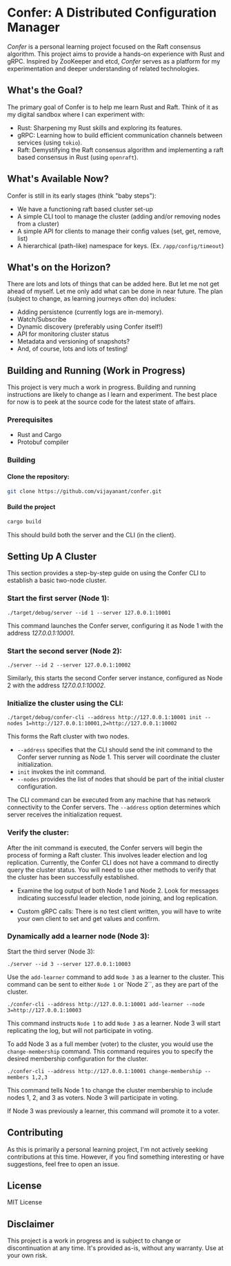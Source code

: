 # Confer: A Distributed Configuration Manager

*Confer* is a personal learning project focused on the Raft consensus
algorithm. This project aims to provide a hands-on experience with Rust and
gRPC. Inspired by ZooKeeper and etcd, *Confer* serves as a
platform for my experimentation and deeper understanding of related technologies.

## What's the Goal?

The primary goal of Confer is to help me learn Rust and Raft. Think of it as my
digital sandbox where I can experiment with: 

* Rust: Sharpening my Rust skills and exploring its features.
* gRPC: Learning how to build efficient communication channels between services
  (using `tokio`).
* Raft: Demystifying the Raft consensus algorithm and implementing a raft based
  consensus in Rust (using `openraft`).

## What's Available Now?

Confer is still in its early stages (think "baby steps"):

* We have a functioning raft based cluster set-up
* A simple CLI tool to manage the cluster (adding and/or removing nodes from a
  cluster)
* A simple API for clients to manage their config values (set, get, remove,
  list)
* A hierarchical (path-like) namespace for keys. (Ex. `/app/config/timeout`)

## What's on the Horizon?

There are lots and lots of things that can be added here. But let me not get
ahead of myself. Let me only add what can be done in near future. The plan
(subject to change, as learning journeys often do) includes: 

* Adding persistence (currently logs are in-memory).
* Watch/Subscribe
* Dynamic discovery (preferably using Confer itself!)
* API for monitoring cluster status
* Metadata and versioning of snapshots?
* And, of course, lots and lots of testing!

## Building and Running (Work in Progress)

This project is very much a work in progress.  Building and running
instructions are likely to change as I learn and experiment. The best place for
now is to peek at the source code for the latest state of affairs.

### Prerequisites

*   Rust and Cargo
*   Protobuf compiler

### Building

#### Clone the repository:

   ```bash
   git clone https://github.com/vijayanant/confer.git
   ```
#### Build the project 
   
   ```bash
   cargo build
   ```

This should build both the server and the CLI (in the client).

## Setting Up A Cluster
This section provides a step-by-step guide on using the Confer CLI to establish
a basic two-node cluster.

### Start the first server (Node 1):

```
./target/debug/server --id 1 --server 127.0.0.1:10001
```  

This command launches the Confer server, configuring it as Node 1 with the
address _127.0.0.1:10001_.

### Start the second server (Node 2):

```
./server --id 2 --server 127.0.0.1:10002
```

Similarly, this starts the second Confer server instance, configured as Node 2
with the address _127.0.0.1:10002_.

### Initialize the cluster using the CLI:
```
./target/debug/confer-cli --address http://127.0.0.1:10001 init --nodes 1=http://127.0.0.1:10001,2=http://127.0.0.1:10002
```

This forms the Raft cluster with two nodes.  

* `--address` specifies that the CLI should send the init command to the Confer
  server running as Node 1.  This server will coordinate the cluster
initialization. 
* `init` invokes the init command. 
* `--nodes` provides the list of nodes that should be part of the initial
  cluster configuration.

The CLI command can be executed from any machine that has network connectivity
to the Confer servers. The `--address` option determines which server receives
the initialization request. 

### Verify the cluster: 
After the init command is executed, the Confer servers will begin the process
of forming a Raft cluster. This involves leader election and log replication.
Currently, the Confer CLI does not have a command to directly query the cluster
status. You will need to use other methods to verify that the cluster has been
successfully established. 

* Examine the log output of both Node 1 and Node 2. Look for messages
  indicating successful leader election, node joining, and log replication.

* Custom gRPC calls: There is no test client written, you will have to write
  your own client to set and get values and confirm.


### Dynamically add a learner node (Node 3):

Start the third server (Node 3):

```
./server --id 3 --server 127.0.0.1:10003
```

Use the `add-learner` command to add `Node 3` as a learner to the cluster. This
command can be sent to either `Node 1` or `Node 2``, as they are part of the
cluster.

``` 
./confer-cli --address http://127.0.0.1:10001 add-learner --node 3=http://127.0.0.1:10003
```

This command instructs `Node 1` to add `Node 3` as a learner.  Node 3 will
start replicating the log, but will not participate in voting.

To add Node 3 as a full member (voter) to the cluster, you would use the
`change-membership` command.  This command requires you to specify the desired
membership configuration for the cluster.

```
./confer-cli --address http://127.0.0.1:10001 change-membership --members 1,2,3
```

This command tells Node 1 to change the cluster membership to include nodes 1,
2, and 3 as voters.  Node 3 will participate in voting.

If Node 3 was previously a learner, this command will promote it to a voter.

## Contributing
As this is primarily a personal learning project, I'm not actively seeking
contributions at this time. However, if you find something interesting or have
suggestions, feel free to open an issue.

## License
MIT License

## Disclaimer
This project is a work in progress and is subject to change or discontinuation
at any time.  It's provided as-is, without any warranty. Use at your own risk.

